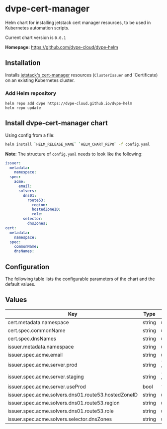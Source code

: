# dvpe-cert-manager

Helm chart for installing jetstack cert manager resources, to be used in Kubernetes automation scripts.

Current chart version is `0.0.1`

**Homepage:** <https://github.com/dvpe-cloud/dvpe-helm>

## Installation
Installs [jetstack's cert-manager](https://cert-manager.io) resources (`ClusterIssuer` and `Certificate) on an existing Kubernetes cluster.

### Add Helm repository

```shell
helm repo add dvpe https://dvpe-cloud.github.io/dvpe-helm
helm repo update
```

## Install dvpe-cert-manager chart

Using config from a file:

```bash
helm install `HELM_RELEASE_NAME` `HELM_CHART_REPO` -f config.yaml
```

**Note**: The structure of `config.yaml` needs to look like the following:

```yaml
issuer:
  metadata:
    namespace:
  spec:
    acme:
      email:
      solvers:
        dns01:
          route53:
            region:
            hostedZoneID:
            role:
        selector:
          dnsZones:
cert:
  metadata:
    namespace:
  spec:
    commonName:
    dnsNames:
```

## Configuration

The following table lists the configurable parameters of the chart and the default values.

## Values

| Key | Type | Default | Description |
|-----|------|---------|-------------|
| cert.metadata.namespace | string | `nil` |  |
| cert.spec.commonName | string | `nil` |  |
| cert.spec.dnsNames | string | `nil` |  |
| issuer.metadata.namespace | string | `nil` |  |
| issuer.spec.acme.email | string | `nil` |  |
| issuer.spec.acme.server.prod | string | `"https://acme-v02.api.letsencrypt.org/directory"` |  |
| issuer.spec.acme.server.staging | string | `"https://acme-staging-v02.api.letsencrypt.org/directory"` |  |
| issuer.spec.acme.server.useProd | bool | `false` |  |
| issuer.spec.acme.solvers.dns01.route53.hostedZoneID | string | `nil` |  |
| issuer.spec.acme.solvers.dns01.route53.region | string | `nil` |  |
| issuer.spec.acme.solvers.dns01.route53.role | string | `nil` |  |
| issuer.spec.acme.solvers.selector.dnsZones | string | `nil` |  |